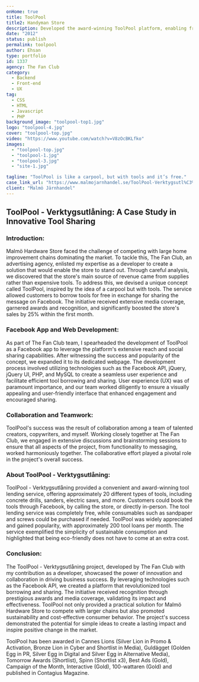 ```yaml
---
onHome: true
title: ToolPool
title2: Handyman Store
description: Developed the award-winning ToolPool platform, enabling free tool lending via Facebook and a dedicated website to boost Malmö Hardware Store's sales by 25%.
date: "2012"
status: publish
permalink: toolpool
author: Ehsan
type: portfolio
id: 1337
agency: The Fan Club
category:
  - Backend
  - Front-end
  - UX
tag:
  - CSS
  - HTML
  - Javascript
  - PHP
background_image: "toolpool-top1.jpg"
logo: "toolpool-4.jpg"
cover: "toolpool-top.jpg"
video: "https://www.youtube.com/watch?v=V8zOcBKLfko"
images:
  - "toolpool-top.jpg"
  - "toolpool-1.jpg"
  - "toolpool-3.jpg"
  - "site-1.jpg"

tagline: "ToolPool is like a carpool, but with tools and it’s free."
case_link_url: "https://www.malmojarnhandel.se/ToolPool-Verktygsutl%C3%A5ning"
client: "Malmö Järnhandel"
---
```


<h2>ToolPool - Verktygsutlåning: A Case Study in Innovative Tool Sharing</h2>

  <h3>Introduction:</h3>
  <p>
    Malmö Hardware Store faced the challenge of competing with large home improvement chains dominating the market. To tackle this, The Fan Club, an advertising agency, enlisted my expertise as a developer to create a solution that would enable the store to stand out. Through careful analysis, we discovered that the store's main source of revenue came from supplies rather than expensive tools. To address this, we devised a unique concept called ToolPool, inspired by the idea of a carpool but with tools. The service allowed customers to borrow tools for free in exchange for sharing the message on Facebook. The initiative received extensive media coverage, garnered awards and recognition, and significantly boosted the store's sales by 25% within the first month.
  </p>

  <h3>Facebook App and Web Development:</h3>
  <p>
    As part of The Fan Club team, I spearheaded the development of ToolPool as a Facebook app to leverage the platform's extensive reach and social sharing capabilities. After witnessing the success and popularity of the concept, we expanded it to its dedicated webpage. The development process involved utilizing technologies such as the Facebook API, jQuery, jQuery UI, PHP, and MySQL to create a seamless user experience and facilitate efficient tool borrowing and sharing. User experience (UX) was of paramount importance, and our team worked diligently to ensure a visually appealing and user-friendly interface that enhanced engagement and encouraged sharing.
  </p>

  <h3>Collaboration and Teamwork:</h3>
  <p>
    ToolPool's success was the result of collaboration among a team of talented creators, copywriters, and myself. Working closely together at The Fan Club, we engaged in extensive discussions and brainstorming sessions to ensure that all aspects of the project, from functionality to messaging, worked harmoniously together. The collaborative effort played a pivotal role in the project's overall success.
  </p>

  <h3>About ToolPool - Verktygsutlåning:</h3>
  <p>
    ToolPool - Verktygsutlåning provided a convenient and award-winning tool lending service, offering approximately 20 different types of tools, including concrete drills, sanders, electric saws, and more. Customers could book the tools through Facebook, by calling the store, or directly in-person. The tool lending service was completely free, while consumables such as sandpaper and screws could be purchased if needed. ToolPool was widely appreciated and gained popularity, with approximately 200 tool loans per month. The service exemplified the simplicity of sustainable consumption and highlighted that being eco-friendly does not have to come at an extra cost.
  </p>

  <h3>Conclusion:</h3>
  <p>
    The ToolPool - Verktygsutlåning project, developed by The Fan Club with my contribution as a developer, showcased the power of innovation and collaboration in driving business success. By leveraging technologies such as the Facebook API, we created a platform that revolutionized tool borrowing and sharing. The initiative received recognition through prestigious awards and media coverage, validating its impact and effectiveness. ToolPool not only provided a practical solution for Malmö Hardware Store to compete with larger chains but also promoted sustainability and cost-effective consumer behavior. The project's success demonstrated the potential for simple ideas to create a lasting impact and inspire positive change in the market.
  </p>

ToolPool has been awarded in Cannes Lions (Silver Lion in Promo &amp; Activation, Bronze Lion in Cyber and Shortlist in Media), Guldägget (Golden Egg in PR, Silver Egg in Digital and Silver Egg in Alternative Media), Tomorrow Awards (Shortlist), Spinn (Shortlist x3), Best Ads (Gold), Campaign of the Month, Interactive (Gold), 100-wattaren (Gold) and published in Contagius Magazine.

 </p>
